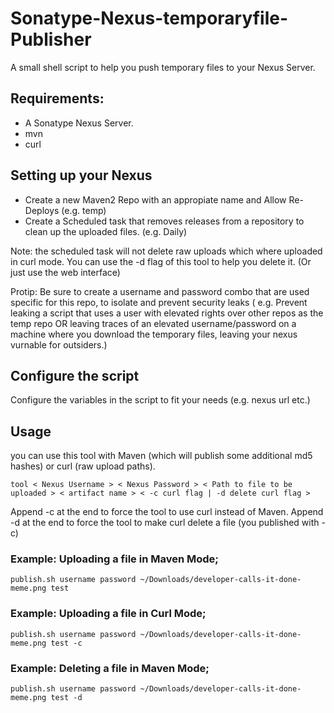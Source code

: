 # Sonatype-Nexus-temporaryfile-Publisher
A small shell script to help you push temporary files to your Nexus Server.

## Requirements:
- A Sonatype Nexus Server.
- mvn
- curl

## Setting up your Nexus
- Create a new Maven2 Repo with an appropiate name and Allow Re-Deploys (e.g. temp)
- Create a Scheduled task that removes releases from a repository to clean up the uploaded files. (e.g. Daily)

Note: the scheduled task will not delete raw uploads which where uploaded in curl mode. You can use the -d flag of this tool to help you delete it. (Or just use the web interface)

Protip: Be sure to create a username and password combo that are used specific for this repo, to isolate and prevent security leaks ( e.g. Prevent leaking a script that uses a user with elevated rights over other repos as the temp repo OR leaving traces of an elevated username/password on a machine where you download the temporary files, leaving your nexus vurnable for outsiders.)


## Configure the script
Configure the variables in the script to fit your needs (e.g. nexus url etc.)

## Usage
you can use this tool with Maven (which will publish some additional md5 hashes) or curl (raw upload paths).
```
tool < Nexus Username > < Nexus Password > < Path to file to be uploaded > < artifact name > < -c curl flag | -d delete curl flag >
```
Append -c at the end to force the tool to use curl instead of Maven.
Append -d at the end to force the tool to make curl delete a file (you published with -c)

### Example: Uploading a file in Maven Mode;
```
publish.sh username password ~/Downloads/developer-calls-it-done-meme.png test
```

### Example: Uploading a file in Curl Mode;
```
publish.sh username password ~/Downloads/developer-calls-it-done-meme.png test -c
```

### Example: Deleting a file in Maven Mode;
```
publish.sh username password ~/Downloads/developer-calls-it-done-meme.png test -d
```
